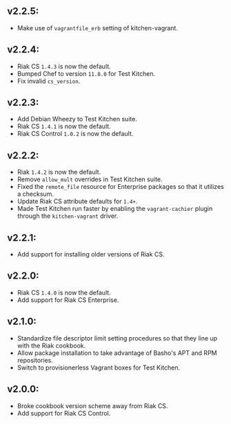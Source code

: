 ## v2.2.5:

* Make use of `vagrantfile_erb` setting of kitchen-vagrant.

## v2.2.4:

* Riak CS `1.4.3` is now the default.
* Bumped Chef to version `11.8.0` for Test Kitchen.
* Fix invalid `cs_version`.

## v2.2.3:

* Add Debian Wheezy to Test Kitchen suite.
* Riak CS `1.4.1` is now the default.
* Riak CS Control `1.0.2` is now the default.

## v2.2.2:

* Riak `1.4.2` is now the default.
* Remove `allow_mult` overrides in Test Kitchen suite.
* Fixed the `remote_file` resource for Enterprise packages so that it utilizes
  a checksum.
* Update Riak CS attribute defaults for `1.4+`.
* Made Test Kitchen run faster by enabling the `vagrant-cachier` plugin
  through the `kitchen-vagrant` driver.

## v2.2.1:

* Add support for installing older versions of Riak CS.

## v2.2.0:

* Riak CS `1.4.0` is now the default.
* Add support for Riak CS Enterprise.

## v2.1.0:

* Standardize file descriptor limit setting procedures so that they line up
  with the Riak cookbook.
* Allow package installation to take advantage of Basho's APT and RPM
  repositories.
* Switch to provisionerless Vagrant boxes for Test Kitchen.

## v2.0.0:

* Broke cookbook version scheme away from Riak CS.
* Add support for Riak CS Control.
